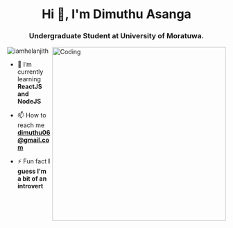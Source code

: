 
<h1 align="center">Hi 👋, I'm Dimuthu Asanga </h1>
<h3 align="center">Undergraduate Student at University of Moratuwa.</h3>
<img align="right" alt="Coding" width="400" src="https://encrypted-tbn0.gstatic.com/images?q=tbn:ANd9GcQRvCAciTXYrPOZJqkMDC-WU4pTTm2RJJq6HQ&usqp=CAU">


<p align="left"> <img src="https://komarev.com/ghpvc/?username=iamhelanjith&label=Profile%20views&color=0e75b6&style=flat" alt="iamhelanjith" /> </p>

- 🌱 I’m currently learning **ReactJS and NodeJS**

- 📫 How to reach me **dimuthu06@gmail.com**

- ⚡ Fun fact **I guess I'm a bit of an introvert**

